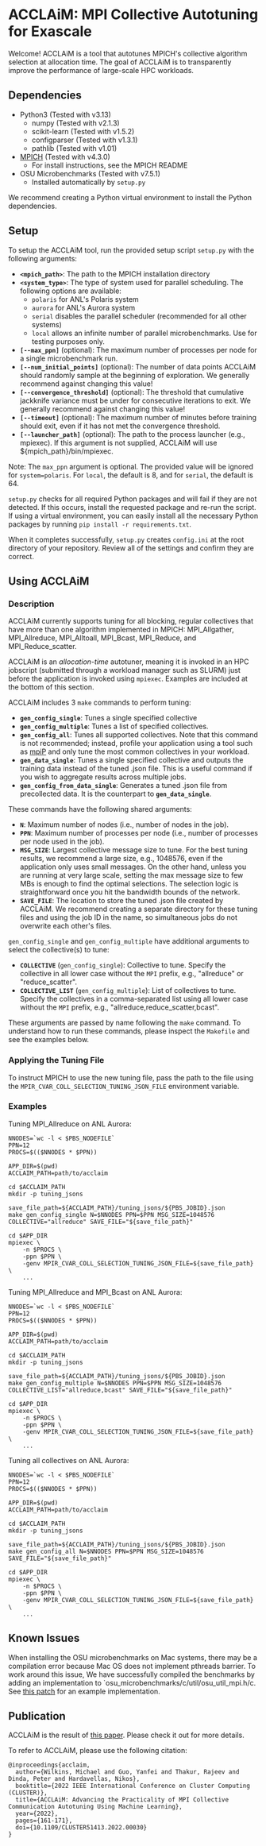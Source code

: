 # ACCLAiM: MPI Collective Autotuning for Exascale

Welcome! ACCLAiM is a tool that autotunes MPICH's collective algorithm selection at allocation time.
The goal of ACCLAiM is to transparently improve the performance of large-scale HPC workloads.

## Dependencies

* Python3 (Tested with v3.13)
	* numpy (Tested with v2.1.3)
 	* scikit-learn (Tested with v1.5.2)
	* configparser (Tested with v1.3.1)
	* pathlib (Tested with v1.01)  
* [MPICH](https://github.com/pmodels/mpich) (Tested with v4.3.0) 
	* For install instructions, see the MPICH README
* OSU Microbenchmarks (Tested with v7.5.1)
	* Installed automatically by `setup.py`	

We recommend creating a Python virtual environment to install the Python dependencies.

## Setup

To setup the ACCLAiM tool, run the provided setup script `setup.py` with the following arguments:
- **`<mpich_path>`**: The path to the MPICH installation directory
- **`<system_type>`**: The type of system used for parallel scheduling. The following options are available:
  - `polaris` for ANL's Polaris system
  - `aurora` for ANL's Aurora system
  - `serial` disables the parallel scheduler (recommended for all other systems)
  - `local` allows an infinite number of parallel microbenchmarks. Use for testing purposes only.
- **`[--max_ppn]`** (optional): The maximum number of processes per node for a single microbenchmark run.
- **`[--num_initial_points]`** (optional): The number of data points ACCLAiM should randomly sample at the beginning of exploration. We generally recommend against changing this value!
- **`[--convergence_threshold]`** (optional): The threshold that cumulative jackknife variance must be under for consecutive iterations to exit. We generally recommend against changing this value!
- **`[--timeout]`** (optional): The maximum number of minutes before training should exit, even if it has not met the convergence threshold.
- **`[--launcher_path]`** (optional): The path to the process launcher (e.g., mpiexec). If this argument is not supplied, ACCLAiM will use ${mpich_path}/bin/mpiexec.

Note: The `max_ppn` argument is optional. The provided value will be ignored for `system=polaris`.
For `local`, the default is 8, and for `serial`, the default is 64. 

`setup.py` checks for all required Python packages and will fail if they are not detected.
If this occurs, install the requested package and re-run the script.
If using a virtual environment, you can easily install all the necessary Python packages by running `pip install -r requirements.txt`.

When it completes successfully, `setup.py` creates `config.ini` at the root directory of your repository.
Review all of the settings and confirm they are correct.

## Using ACCLAiM

### Description

ACCLAiM currently supports tuning for all blocking, regular collectives that have more than one algorithm implemented in MPICH: MPI_Allgather, MPI_Allreduce, MPI_Alltoall, MPI_Bcast, MPI_Reduce, and MPI_Reduce_scatter.

ACCLAiM is an *allocation-time* autotuner, meaning it is invoked in an HPC jobscript (submitted through a workload manager such as SLURM) just before the application is invoked using `mpiexec`.
Examples are included at the bottom of this section.

ACCLAiM includes 3 `make` commands to perform tuning:
- **`gen_config_single`**: Tunes a single specified collective
- **`gen_config_multiple`**: Tunes a list of specified collectives.
- **`gen_config_all`**: Tunes all supported collectives. Note that this command is not recommended; instead, profile your application using a tool such as [mpiP](https://github.com/LLNL/mpiP) and only tune the most common collectives in your workload.
- **`gen_data_single`**: Tunes a single specified collective and outputs the training data instead of the tuned .json file. This is a useful command if you wish to aggregate results across multiple jobs.
- **`gen_config_from_data_single`**: Generates a tuned .json file from precollected data. It is the counterpart to **`gen_data_single`**.

These commands have the following shared arguments:
- **`N`**: Maximum number of nodes (i.e., number of nodes in the job).
- **`PPN`**: Maximum number of processes per node (i.e., number of processes per node used in the job).
- **`MSG_SIZE`**: Largest collective message size to tune. For the best tuning results, we recommend a large size, e.g., 1048576, even if the application only uses small messages. On the other hand, unless you are running at very large scale, setting the max message size to few MBs is enough to find the optimal selections. The selection logic is straightforward once you hit the bandwidth bounds of the network.
- **`SAVE_FILE`**: The location to store the tuned .json file created by ACCLAiM. We recommend creating a separate directory for these tuning files and using the job ID in the name, so simultaneous jobs do not overwrite each other's files.

`gen_config_single` and `gen_config_multiple` have additional arguments to select the collective(s) to tune:
- **`COLLECTIVE`** (`gen_config_single`): Collective to tune. Specify the collective in all lower case without the `MPI` prefix, e.g., "allreduce" or "reduce_scatter".
- **`COLLECTIVE_LIST`** (`gen_config_multiple`): List of collectives to tune. Specify the collectives in a comma-separated list using all lower case without the `MPI` prefix, e.g., "allreduce,reduce_scatter,bcast".

These arguments are passed by name following the `make` command.
To understand how to run these commands, please inspect the `Makefile` and see the examples below.

### Applying the Tuning File

To instruct MPICH to use the new tuning file, pass the path to the file using the `MPIR_CVAR_COLL_SELECTION_TUNING_JSON_FILE` environment variable.

### Examples
Tuning MPI_Allreduce on ANL Aurora:
```
NNODES=`wc -l < $PBS_NODEFILE`
PPN=12
PROCS=$(($NNODES * $PPN))

APP_DIR=$(pwd)
ACCLAIM_PATH=path/to/acclaim

cd $ACCLAIM_PATH
mkdir -p tuning_jsons

save_file_path=${ACCLAIM_PATH}/tuning_jsons/${PBS_JOBID}.json
make gen_config_single N=$NNODES PPN=$PPN MSG_SIZE=1048576 COLLECTIVE="allreduce" SAVE_FILE="${save_file_path}"

cd $APP_DIR
mpiexec \
    -n $PROCS \
    -ppn $PPN \
    -genv MPIR_CVAR_COLL_SELECTION_TUNING_JSON_FILE=${save_file_path} \
    ...
```

Tuning MPI_Allreduce and MPI_Bcast on ANL Aurora:
```
NNODES=`wc -l < $PBS_NODEFILE`
PPN=12
PROCS=$(($NNODES * $PPN))

APP_DIR=$(pwd)
ACCLAIM_PATH=path/to/acclaim

cd $ACCLAIM_PATH
mkdir -p tuning_jsons

save_file_path=${ACCLAIM_PATH}/tuning_jsons/${PBS_JOBID}.json
make gen_config_multiple N=$NNODES PPN=$PPN MSG_SIZE=1048576 COLLECTIVE_LIST="allreduce,bcast" SAVE_FILE="${save_file_path}"

cd $APP_DIR
mpiexec \
    -n $PROCS \
    -ppn $PPN \
    -genv MPIR_CVAR_COLL_SELECTION_TUNING_JSON_FILE=${save_file_path} \
    ...
```

Tuning all collectives on ANL Aurora:
```
NNODES=`wc -l < $PBS_NODEFILE`
PPN=12
PROCS=$(($NNODES * $PPN))

APP_DIR=$(pwd)
ACCLAIM_PATH=path/to/acclaim

cd $ACCLAIM_PATH
mkdir -p tuning_jsons

save_file_path=${ACCLAIM_PATH}/tuning_jsons/${PBS_JOBID}.json
make gen_config_all N=$NNODES PPN=$PPN MSG_SIZE=1048576 SAVE_FILE="${save_file_path}"

cd $APP_DIR
mpiexec \
    -n $PROCS \
    -ppn $PPN \
    -genv MPIR_CVAR_COLL_SELECTION_TUNING_JSON_FILE=${save_file_path} \
    ...
```

## Known Issues

When installing the OSU microbenchmarks on Mac systems, there may be a compilation error because Mac OS does not implement pthreads barrier.
To work around this issue, We have successfully compiled the benchmarks by adding an implementation to `osu_microbenchmarks/c/util/osu_util_mpi.h/c.
See [this patch](https://github.com/pmwkaa/ioarena/commit/b8854d4b164591cb62a97f67a6dc3645b26f4b39#diff-32028cf20b50afd839db7008666a051ba761b4947f1690445f42bda23705c96bR37) for an example implementation.

## Publication

ACCLAiM is the result of [this paper](https://mjwilkins.org/assets/pdfs/acclaim.pdf). Please check it out for more details.

To refer to ACCLAiM, please use the following citation:
```
@inproceedings{acclaim,
  author={Wilkins, Michael and Guo, Yanfei and Thakur, Rajeev and Dinda, Peter and Hardavellas, Nikos},
  booktitle={2022 IEEE International Conference on Cluster Computing (CLUSTER)}, 
  title={ACCLAiM: Advancing the Practicality of MPI Collective Communication Autotuning Using Machine Learning}, 
  year={2022},
  pages={161-171},
  doi={10.1109/CLUSTER51413.2022.00030}
}
```
